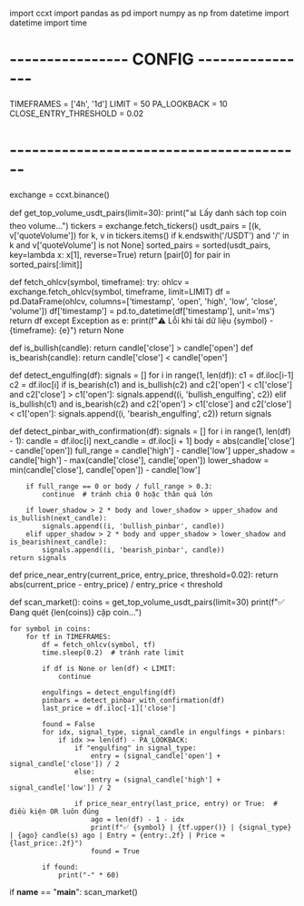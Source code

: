 import ccxt
import pandas as pd
import numpy as np
from datetime import datetime
import time

# ---------------- CONFIG ----------------
TIMEFRAMES = ['4h', '1d']
LIMIT = 50
PA_LOOKBACK = 10
CLOSE_ENTRY_THRESHOLD = 0.02
# ----------------------------------------

exchange = ccxt.binance()

def get_top_volume_usdt_pairs(limit=30):
    print("📊 Lấy danh sách top coin theo volume...")
    tickers = exchange.fetch_tickers()
    usdt_pairs = [(k, v['quoteVolume']) for k, v in tickers.items()
                  if k.endswith('/USDT') and '/' in k and v['quoteVolume'] is not None]
    sorted_pairs = sorted(usdt_pairs, key=lambda x: x[1], reverse=True)
    return [pair[0] for pair in sorted_pairs[:limit]]

def fetch_ohlcv(symbol, timeframe):
    try:
        ohlcv = exchange.fetch_ohlcv(symbol, timeframe, limit=LIMIT)
        df = pd.DataFrame(ohlcv, columns=['timestamp', 'open', 'high', 'low', 'close', 'volume'])
        df['timestamp'] = pd.to_datetime(df['timestamp'], unit='ms')
        return df
    except Exception as e:
        print(f"⚠️ Lỗi khi tải dữ liệu {symbol} - {timeframe}: {e}")
        return None

def is_bullish(candle): return candle['close'] > candle['open']
def is_bearish(candle): return candle['close'] < candle['open']

def detect_engulfing(df):
    signals = []
    for i in range(1, len(df)):
        c1 = df.iloc[i-1]
        c2 = df.iloc[i]
        if is_bearish(c1) and is_bullish(c2) and c2['open'] < c1['close'] and c2['close'] > c1['open']:
            signals.append((i, 'bullish_engulfing', c2))
        elif is_bullish(c1) and is_bearish(c2) and c2['open'] > c1['close'] and c2['close'] < c1['open']:
            signals.append((i, 'bearish_engulfing', c2))
    return signals

def detect_pinbar_with_confirmation(df):
    signals = []
    for i in range(1, len(df) - 1):
        candle = df.iloc[i]
        next_candle = df.iloc[i + 1]
        body = abs(candle['close'] - candle['open'])
        full_range = candle['high'] - candle['low']
        upper_shadow = candle['high'] - max(candle['close'], candle['open'])
        lower_shadow = min(candle['close'], candle['open']) - candle['low']

        if full_range == 0 or body / full_range > 0.3:
            continue  # tránh chia 0 hoặc thân quá lớn

        if lower_shadow > 2 * body and lower_shadow > upper_shadow and is_bullish(next_candle):
            signals.append((i, 'bullish_pinbar', candle))
        elif upper_shadow > 2 * body and upper_shadow > lower_shadow and is_bearish(next_candle):
            signals.append((i, 'bearish_pinbar', candle))
    return signals

def price_near_entry(current_price, entry_price, threshold=0.02):
    return abs(current_price - entry_price) / entry_price < threshold

def scan_market():
    coins = get_top_volume_usdt_pairs(limit=30)
    print(f"✅ Đang quét {len(coins)} cặp coin...")

    for symbol in coins:
        for tf in TIMEFRAMES:
            df = fetch_ohlcv(symbol, tf)
            time.sleep(0.2)  # tránh rate limit

            if df is None or len(df) < LIMIT:
                continue

            engulfings = detect_engulfing(df)
            pinbars = detect_pinbar_with_confirmation(df)
            last_price = df.iloc[-1]['close']

            found = False
            for idx, signal_type, signal_candle in engulfings + pinbars:
                if idx >= len(df) - PA_LOOKBACK:
                    if "engulfing" in signal_type:
                        entry = (signal_candle['open'] + signal_candle['close']) / 2
                    else:
                        entry = (signal_candle['high'] + signal_candle['low']) / 2

                    if price_near_entry(last_price, entry) or True:  # điều kiện OR luôn đúng
                        ago = len(df) - 1 - idx
                        print(f"✅ {symbol} | {tf.upper()} | {signal_type} | {ago} candle(s) ago | Entry ≈ {entry:.2f} | Price ≈ {last_price:.2f}")
                        found = True

            if found:
                print("-" * 60)

if __name__ == "__main__":
    scan_market()
